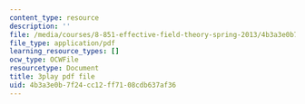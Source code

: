 ```yaml
---
content_type: resource
description: ''
file: /media/courses/8-851-effective-field-theory-spring-2013/4b3a3e0b7f24cc12ff7108cdb637af36_zqOoSBbcack.pdf
file_type: application/pdf
learning_resource_types: []
ocw_type: OCWFile
resourcetype: Document
title: 3play pdf file
uid: 4b3a3e0b-7f24-cc12-ff71-08cdb637af36
---
```

